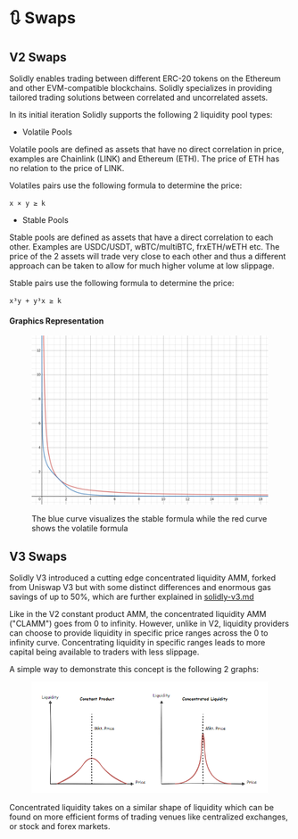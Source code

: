 # 🔃 Swaps

## V2 Swaps

Solidly enables trading between different ERC-20 tokens on the Ethereum and other EVM-compatible blockchains. Solidly specializes in providing tailored trading solutions between correlated and uncorrelated assets.

In its initial iteration Solidly supports the following 2 liquidity pool types:

* Volatile Pools

Volatile pools are defined as assets that have no direct correlation in price, examples are Chainlink (LINK) and Ethereum (ETH). The price of ETH has no relation to the price of LINK.

Volatiles pairs use the following formula to determine the price:

`x × y ≥ k`

* Stable Pools

Stable pools are defined as assets that have a direct correlation to each other. Examples are USDC/USDT, wBTC/multiBTC, frxETH/wETH etc. The price of the 2 assets will trade very close to each other and thus a different approach can be taken to allow for much higher volume at low slippage.

Stable pairs use the following formula to determine the price:

`x³y + y³x ≥ k`

#### Graphics Representation

<figure><img src="../.gitbook/assets/image (24).png" alt=""><figcaption><p>The blue curve visualizes the stable formula while the red curve shows the volatile formula</p></figcaption></figure>

## V3 Swaps

Solidly V3 introduced a cutting edge concentrated liquidity AMM, forked from Uniswap V3 but with some distinct differences and enormous gas savings of up to 50%, which are further explained in [solidly-v3.md](../v3/solidly-v3.md "mention")

Like in the V2 constant product AMM, the concentrated liquidity AMM ("CLAMM") goes from 0 to infinity. However, unlike in V2, liquidity providers can choose to provide liquidity in specific price ranges across the 0 to infinity curve. Concentrating liquidity in specific ranges leads to more capital being available to traders with less slippage.

A simple way to demonstrate this concept is the following 2 graphs:

<figure><img src="../.gitbook/assets/image (1) (1).png" alt=""><figcaption></figcaption></figure>

Concentrated liquidity takes on a similar shape of liquidity which can be found on more efficient forms of trading venues like centralized exchanges, or stock and forex markets.
